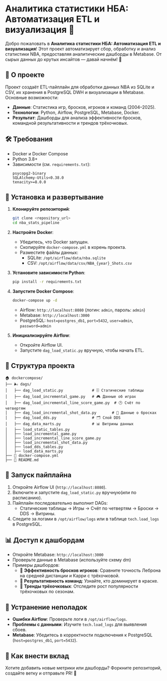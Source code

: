 # Аналитика статистики НБА: Автоматизация ETL и визуализация 🏀

Добро пожаловать в **Аналитика статистики НБА: Автоматизация ETL и визуализация**! Этот проект автоматизирует сбор, обработку и анализ статистики NBA, предоставляя аналитические дашборды в Metabase. От сырых данных до крутых инсайтов — давай начнём! 🚀

## 📝 О проекте
Проект создаёт ETL-пайплайн для обработки данных NBA из SQLite и CSV, их хранения в PostgreSQL DWH и визуализации в Metabase. Основные возможности:
- **Данные**: Статистика игр, бросков, игроков и команд (2004–2025).
- **Технологии**: Python, Airflow, PostgreSQL, Metabase, Docker.
- **Результат**: Дашборды для анализа эффективности бросков, командной результативности и трендов трёхочковых.

## 🛠 Требования
- Docker и Docker Compose
- Python 3.8+
- Зависимости (см. `requirements.txt`):
  ```
  psycopg2-binary
  SQLAlchemy-Utils<0.38.0
  tenacity>=8.0.0
  ```

## 🚀 Установка и развертывание
1. **Клонируйте репозиторий**:
   ```bash
   git clone <repository_url>
   cd nba_stats_pipeline
   ```

2. **Настройте Docker**:
   - Убедитесь, что Docker запущен.
   - Скопируйте `docker-compose.yml` в корень проекта.
   - Разместите файлы данных:
     - SQLite: `/opt/airflow/data/nba.sqlite`
     - CSV: `/opt/airflow/data/csv/NBA_{year}_Shots.csv`

3. **Установите зависимости Python**:
   ```bash
   pip install -r requirements.txt
   ```

4. **Запустите Docker Compose**:
   ```bash
   docker-compose up -d
   ```
   - Airflow: `http://localhost:8080` (логин: `admin`, пароль: `admin`)
   - Metabase: `http://localhost:3000`
   - PostgreSQL: `host=postgres_db1`, `port=5432`, `user=admin`, `password=admin`

5. **Инициализируйте Airflow**:
   - Откройте Airflow UI.
   - Запустите `dag_load_static.py` вручную, чтобы начать ETL.

## 📂 Структура проекта
```
🏠 dockercompose/                  
├── 🌬️ dags/                           
│   ├── dag_load_static.py             # 🗄️ Статические таблицы
│   ├── dag_load_incremental_game.py   # 🎮 Данные об играх
│   ├── dag_load_incremental_line_score_game.py  # 🕒 Счёт по четвертям
│   ├── dag_load_incremental_shot_data.py       # 🏀 Данные о бросках
│   ├── dag_load_dds.py                # 🗂️ Слой DDS
│   ├── dag_data_marts.py              # 📊 Витрины данных
│   ├── load_static_tables.py         
│   ├── load_incremental_game.py       
│   ├── load_incremental_line_score_game.py  
│   ├── load_incremental_shot_data.py 
│   ├── load_dds_tables.py            
│   ├── load_data_marts.py             
├── 🐳 docker-compose.yml              
├── 📖 README.md                       
```

## 🏀 Запуск пайплайна
1. Откройте Airflow UI (`http://localhost:8080`).
2. Включите и запустите `dag_load_static.py` вручную(или по расписанию).
3. Пайплайн последовательно выполнит DAGs:
   - Статические таблицы → Игры → Счёт по четвертям → Броски → DDS → Витрины.
4. Следите за логами в `/opt/airflow/logs` или в таблице `tech.load_logs` в PostgreSQL.

## 📊 Доступ к дашбордам
- Откройте Metabase: `http://localhost:3000`
- Проверьте данные в Metabase (используйте схему dm)
- Примеры дашбордов:
  - 🏀 **Эффективность бросков игроков**: Сравните точность Леброна на средней дистанции и Карри с трёхочковой.
  - 🏀 **Результативность команд**: Узнайте, кто доминирует в краске.
  - 🏀 **Тренды трёхочковых**: Отследите рост популярности трёхочковых по сезонам.

## 🔧 Устранение неполадок
- **Ошибки Airflow**: Проверьте логи в `/opt/airflow/logs`.
- **Проблемы с данными**: Изучите `tech.load_logs` для выявления сбоев.
- **Metabase**: Убедитесь в корректности подключения к PostgreSQL (`host=postgres_db1`, `port=5432`).

## 🌟 Как внести вклад
Хотите добавить новые метрики или дашборды? Форкните репозиторий, создайте ветку и отправьте PR! 🏀
